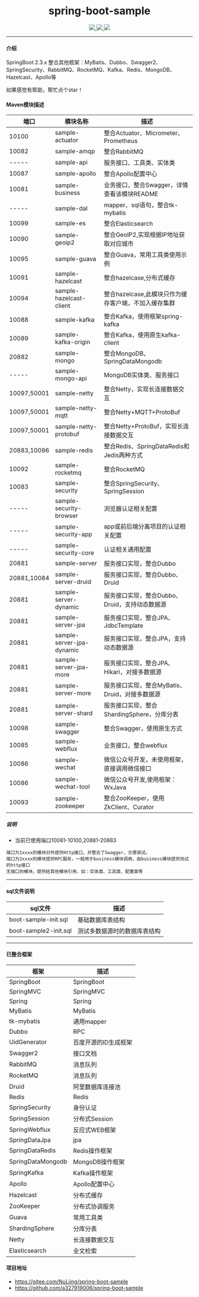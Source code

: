 <p align="center">
    <h1 align="center">spring-boot-sample</h1>
</p>

<p align="center">
    <a target="_blank" href="https://www.apache.org/licenses/LICENSE-2.0.html">
        <img src="https://img.shields.io/badge/License-Apache%202.0-blue.svg" ></img>
    </a>
    <a target="_blank" href="https://www.oracle.com/technetwork/java/javase/downloads/index.html">
        <img src="https://img.shields.io/badge/JDK-1.8+-green.svg" ></img>
    </a>
    <a target="_blank" href="https://www.oracle.com/technetwork/java/javase/downloads/index.html">
        <img src="https://img.shields.io/badge/SpringBoot-2.1+-red.svg" ></img>
    </a>
</p>

------------

#### 介绍
SpringBoot 2.3.x 整合其他框架：MyBatis、Dubbo、Swagger2、SpringSecurity、RabbitMQ、RocketMQ、Kafka、Redis、MongoDB、Hazelcast、Apollo等

如果感觉有帮助，帮忙点个star！

#### Maven模块描述

| 端口 | 模块名称 | 描述 |
| --- | --- | --- |
| 10100         | sample-actuator           | 整合Actuator、Micrometer、Prometheus |
| 10082         | sample-amqp               | 整合RabbitMQ |
| -----         | sample-api                | 服务接口、工具类、实体类 |
| 10087         | sample-apollo             | 整合Apollo配置中心 |
| 10081         | sample-business           | 业务接口，整合Swagger，详情查看该模块README |
| -----         | sample-dal                | mapper、sql语句，整合tk-mybatis |
| 10099         | sample-es                 | 整合Elasticsearch |
| 10090         | sample-geoip2             | 整合GeoIP2,实现根据IP地址获取对应城市 |
| 10095         | sample-guava              | 整合Guava，常用工具类使用示例 |
| 10091         | sample-hazelcast          | 整合hazelcase,分布式缓存 |
| 10094         | sample-hazelcast-client   | 整合hazelcase,此模块只作为缓存客户端，不加入缓存集群 |
| 10088         | sample-kafka              | 整合Kafka，使用框架spring-kafka |
| 10089         | sample-kafka-origin       | 整合Kafka，使用原生kafka-client |
| 20882         | sample-mongo              | 整合MongoDB、SpringDataMongodb |
| -----         | sample-mongo-api          | MongoDB实体类、服务接口 |
| 10097,50001   | sample-netty              | 整合Netty，实现长连接数据交互 |
| 10097,50001   | sample-netty-mqtt         | 整合Netty+MQTT+ProtoBuf |
| 10097,50001   | sample-netty-protobuf     | 整合Netty+ProtoBuf，实现长连接数据交互 |
| 20883,10096   | sample-redis              | 整合Redis、SpringDataRedis和Jedis两种方式 |
| 10092         | sample-rocketmq           | 整合RocketMQ |
| 10083         | sample-security           | 整合SpringSecurity、SpringSession |
| -----         | sample-security-browser   | 浏览器认证相关配置 |
| -----         | sample-security-app       | app或前后端分离项目的认证相关配置 |
| -----         | sample-security-core      | 认证相关通用配置 |
| 20881         | sample-server             | 服务接口实现，整合Dubbo |
| 20881,10084   | sample-server-druid       | 服务接口实现，整合Dubbo、Druid |
| 20881         | sample-server-dynamic     | 服务接口实现，整合Dubbo、Druid，支持动态数据源 |
| 20881         | sample-server-jpa         | 服务接口实现，整合JPA、JdbcTemplate |
| 20881         | sample-server-jpa-dynamic | 服务接口实现，整合JPA，支持动态数据源 |
| 20881         | sample-server-jpa-more    | 服务接口实现，整合JPA、Hikari，对接多数据源 |
| 20881         | sample-server-more        | 服务接口实现，整合MyBatis、Druid，对接多数据源 |
| 20881         | sample-server-shard       | 服务接口实现，整合ShardingSphere，分库分表 |
| 10098         | sample-swagger            | 整合Swagger，使用原生方式 |
| 10085         | sample-webflux            | 业务接口，整合webflux |
| 10086         | sample-wechat             | 微信公众号开发，未使用框架，直接调用微信接口 |
| 10086         | sample-wechat-tool        | 微信公众号开发,使用框架：WxJava |
| 10093         | sample-zookeeper          | 整合ZooKeeper，使用ZkClient、Curator |

##### 说明
- 当前已使用端口10081-10100,20881-20883
```
端口为1xxxx的模块对外提供Http接口，并整合了Swagger，方便调试。
端口为2xxxx的模块提供RPC服务，一般用于business模块调用，由business模块提供测试的http接口
无端口的模块，提供给其他模块引用，如：实体类、工具类、配置类等
```

------------

#### sql文件说明
| sql文件 | 描述 |
| --- | --- |
| boot-sample-init.sql | 基础数据库表结构 |
| boot-sample2-init.sql| 测试多数据源时的数据库表结构 |

------------

#### 已整合框架
| 框架 | 描述 |
| --- | --- |
| SpringBoot | SpringBoot |
| SpringMVC| SpringMVC |
| Spring | Spring |
| MyBatis | MyBatis |
| tk-mybatis | 通用mapper |
| Dubbo | RPC |
| UidGenerator | 百度开源的ID生成框架 |
| Swagger2 | 接口文档 |
| RabbitMQ | 消息队列 |
| RocketMQ | 消息队列 |
| Druid | 阿里数据库连接池 |
| Redis | Redis |
| SpringSecurity | 身份认证 |
| SpringSession | 分布式Session |
| SpringWebflux | 反应式WEB框架 |
| SpringDataJpa | jpa |
| SpringDataRedis | Redis操作框架 |
| SpringDataMongodb | MongoDB操作框架 |
| SpringKafka | Kafka操作框架 |
| Apollo | Apollo配置中心 |
| Hazelcast | 分布式缓存 |
| ZooKeeper | 分布式协调服务 |
| Guava | 常用工具类 |
| ShardingSphere | 分库分表 |
| Netty | 长连接数据交互 |
| Elasticsearch | 全文检索 |

#### 项目地址
- https://gitee.com/NuLiing/spring-boot-sample
- https://github.com/a327919006/spring-boot-sample

